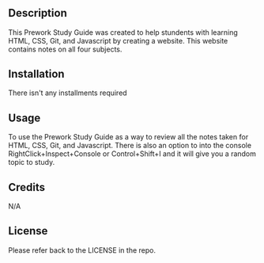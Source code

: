 # <Prework Study Guide Webpage>

## Description

This Prework Study Guide was created to help stundents with learning HTML, CSS, Git, and Javascript by creating a website. This website contains notes on all four subjects.

## Installation

There isn't any installments required

## Usage

To use the Prework Study Guide as a way to review all the notes taken for HTML, CSS, Git, and Javascript. There is also an option to into the console RightClick+Inspect+Console or Control+Shift+I and it will give you a random topic to study.

## Credits

N/A

## License

Please refer back to the LICENSE in the repo.